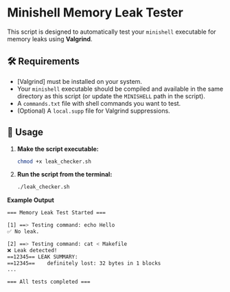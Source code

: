 # Minishell Memory Leak Tester

This script is designed to automatically test your `minishell` executable for memory leaks using **Valgrind**.

## 🛠 Requirements

- [Valgrind] must be installed on your system.
- Your `minishell` executable should be compiled and available in the same directory as this script (or update the `MINISHELL` path in the script).
- A `commands.txt` file with shell commands you want to test.
- (Optional) A `local.supp` file for Valgrind suppressions.

## 📄 Usage

1. **Make the script executable:**

   ```bash
   chmod +x leak_checker.sh

2. **Run the script from the terminal:**

   ```bash
   ./leak_checker.sh

**Example Output**

```bash
=== Memory Leak Test Started ===

[1] ==> Testing command: echo Hello
✅ No leak.

[2] ==> Testing command: cat < Makefile
❌ Leak detected!
==12345== LEAK SUMMARY:
==12345==    definitely lost: 32 bytes in 1 blocks
...

=== All tests completed ===
